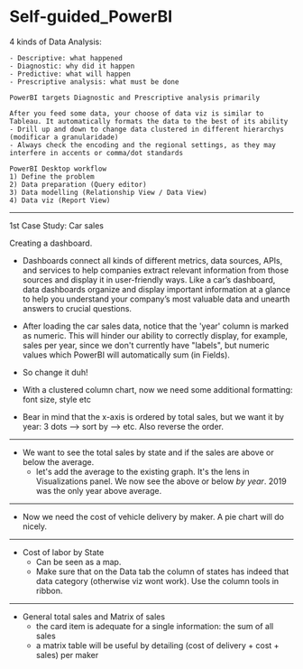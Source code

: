 # Self-guided_PowerBI
 
4 kinds of Data Analysis:

	- Descriptive: what happened
	- Diagnostic: why did it happen
	- Predictive: what will happen
	- Prescriptive analysis: what must be done

	PowerBI targets Diagnostic and Prescriptive analysis primarily

	After you feed some data, your choose of data viz is similar to Tableau. It automatically formats the data to the best of its ability
	- Drill up and down to change data clustered in different hierarchys (modificar a granularidade)
	- Always check the encoding and the regional settings, as they may interfere in accents or comma/dot standards

	PowerBI Desktop workflow
	1) Define the problem
	2) Data preparation (Query editor)
	3) Data modelling (Relationship View / Data View)
	4) Data viz (Report View)

---

1st Case Study: Car sales

Creating a dashboard.
- Dashboards connect all kinds of different metrics, data sources, APIs, and services to help companies extract relevant information from those sources and display it in user-friendly ways. Like a car’s dashboard, data dashboards organize and display important information at a glance to help you understand your company’s most valuable data and unearth answers to crucial questions.

- After loading the car sales data, notice that the 'year' column is marked as numeric. This will hinder our ability to correctly display, for example, sales per year, since we don't currently have "labels", but numeric values which PowerBI will automatically sum (in Fields).
- So change it duh!
- With a clustered column chart, now we need some additional formatting: font size, style etc
- Bear in mind that the x-axis is ordered by total sales, but we want it by year: 3 dots --> sort by --> etc. Also reverse the order.

---

- We want to see the total sales by state and if the sales are above or below the average.
	- let's add the average to the existing graph. It's the lens in Visualizations panel. We now see the above or below _by_ _year_. 2019 was the only year above average.

---

- Now we need the cost of vehicle delivery by maker. A pie chart will do nicely.

---

- Cost of labor by State
	- Can be seen as a map.
	- Make sure that on the Data tab the column of states has indeed that data category (otherwise viz wont work). Use the column tools in ribbon.

---

- General total sales and Matrix of sales
	- the card item is adequate for a single information: the sum of all sales
	- a matrix table will be useful by detailing (cost of delivery + cost + sales) per maker



